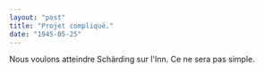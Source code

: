 ```yaml
---
layout: "post"
title: "Projet compliqué."
date: "1945-05-25"
---
```


Nous voulons atteindre Schärding sur l'Inn. Ce ne sera pas simple.


<div class="histoire"></div>

<div class="commentaire"></div>